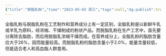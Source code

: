 ```yaml
---
{"title":"脱脂乳粉","time":"2023-05-03 周三","tags":null,"dg-publish":true,"permalink":"/300 评价/Z 配料详解/脱脂乳粉/","dgPassFrontmatter":true,"created":"2024-01-25T18:45:04.000+08:00","updated":"2024-01-25T18:45:04.000+08:00"}
---
```



全脂乳粉与脱脂乳粉在工艺制作和营养成分上有一定区别，全脂乳粉是以新鲜牛乳或羊乳为原料，经浓缩、干燥制成的粉状产品。而脱脂乳粉在生产工艺中，首先要分离除去脂肪，而后用脱脂乳浓缩干燥而成。在营养成分上，全脂乳粉的脂肪含量应大于26%，因而能量较高。而脱脂乳粉的脂肪含量小于2.0%，能量含量较低，但是适合老人和高血脂人群食用。